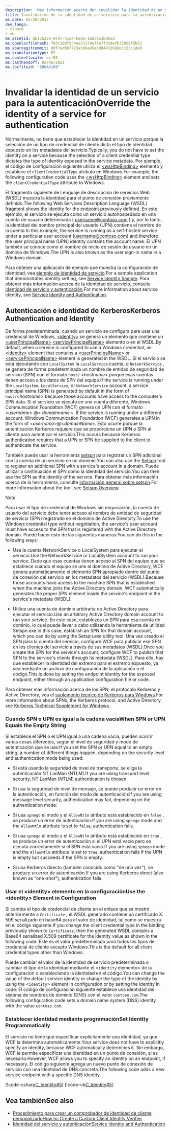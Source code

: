 ```yaml
---
description: 'Más información acerca de: invalidar la identidad de un servicio para la autenticación'
title: Invalidación de la identidad de un servicio para la autenticación
ms.date: 03/30/2017
dev_langs:
- csharp
- vb
ms.assetid: d613a22b-07d7-41a4-bada-1adc653b9b5d
ms.openlocfilehash: f83c10d75c4ea71170a76a7fd10efb33958f5b52
ms.sourcegitcommit: ddf7edb67715a5b9a45e3dd44536dabc153c1de0
ms.translationtype: MT
ms.contentlocale: es-ES
ms.lasthandoff: 02/06/2021
ms.locfileid: "99644169"
---
```

# <a name="override-the-identity-of-a-service-for-authentication"></a><span data-ttu-id="0af93-103">Invalidar la identidad de un servicio para la autenticación</span><span class="sxs-lookup"><span data-stu-id="0af93-103">Override the identity of a service for authentication</span></span>

<span data-ttu-id="0af93-104">Normalmente, no tiene que establecer la identidad en un servicio porque la selección de un tipo de credencial de cliente dicta el tipo de identidad expuesto en los metadatos del servicio.</span><span class="sxs-lookup"><span data-stu-id="0af93-104">Typically, you do not have to set the identity on a service because the selection of a client credential type dictates the type of identity exposed in the service metadata.</span></span> <span data-ttu-id="0af93-105">Por ejemplo, el código de configuración siguiente utiliza el [\<wsHttpBinding>](../../configure-apps/file-schema/wcf/wshttpbinding.md) elemento y establece el `clientCredentialType` atributo en Windows.</span><span class="sxs-lookup"><span data-stu-id="0af93-105">For example, the following configuration code uses the [\<wsHttpBinding>](../../configure-apps/file-schema/wcf/wshttpbinding.md) element and sets the `clientCredentialType` attribute to Windows.</span></span>  

 <span data-ttu-id="0af93-106">El fragmento siguiente de Lenguaje de descripción de servicios Web (WSDL) muestra la identidad para el punto de conexión previamente definido.</span><span class="sxs-lookup"><span data-stu-id="0af93-106">The following Web Services Description Language (WSDL) fragment shows the identity for the endpoint previously defined.</span></span> <span data-ttu-id="0af93-107">En este ejemplo, el servicio se ejecuta como un servicio autohospedado en una cuenta de usuario determinada ( username@contoso.com ) y, por lo tanto, la identidad del nombre principal del usuario (UPN) contiene el nombre de la cuenta.</span><span class="sxs-lookup"><span data-stu-id="0af93-107">In this example, the service is running as a self-hosted service under a particular user account (username@contoso.com) and therefore the user principal name (UPN) identity contains the account name.</span></span> <span data-ttu-id="0af93-108">El UPN también se conoce como el nombre de inicio de sesión de usuario en un dominio de Windows.</span><span class="sxs-lookup"><span data-stu-id="0af93-108">The UPN is also known as the user sign-in name in a Windows domain.</span></span>  

 <span data-ttu-id="0af93-109">Para obtener una aplicación de ejemplo que muestra la configuración de identidad, vea [ejemplo de identidad de servicio](../samples/service-identity-sample.md).</span><span class="sxs-lookup"><span data-stu-id="0af93-109">For a sample application that demonstrates identity setting, see [Service Identity Sample](../samples/service-identity-sample.md).</span></span> <span data-ttu-id="0af93-110">Para obtener más información acerca de la identidad de servicio, consulte [identidad de servicio y autenticación](../feature-details/service-identity-and-authentication.md).</span><span class="sxs-lookup"><span data-stu-id="0af93-110">For more information about service identity, see [Service Identity and Authentication](../feature-details/service-identity-and-authentication.md).</span></span>  
  
## <a name="kerberos-authentication-and-identity"></a><span data-ttu-id="0af93-111">Autenticación e identidad de Kerberos</span><span class="sxs-lookup"><span data-stu-id="0af93-111">Kerberos Authentication and Identity</span></span>  

 <span data-ttu-id="0af93-112">De forma predeterminada, cuando un servicio se configura para usar una credencial de Windows, [\<identity>](../../configure-apps/file-schema/wcf/identity.md) se genera un elemento que contiene un [\<userPrincipalName>](../../configure-apps/file-schema/wcf/userprincipalname.md) [\<servicePrincipalName>](../../configure-apps/file-schema/wcf/serviceprincipalname.md) elemento o en el WSDL.</span><span class="sxs-lookup"><span data-stu-id="0af93-112">By default, when a service is configured to use a Windows credential, an [\<identity>](../../configure-apps/file-schema/wcf/identity.md) element that contains a [\<userPrincipalName>](../../configure-apps/file-schema/wcf/userprincipalname.md) or [\<servicePrincipalName>](../../configure-apps/file-schema/wcf/serviceprincipalname.md) element is generated in the WSDL.</span></span> <span data-ttu-id="0af93-113">Si el servicio se está ejecutando con `LocalSystem` la `LocalService` cuenta, o `NetworkService` , se genera de forma predeterminada un nombre de entidad de seguridad de servicio (SPN) con el formato `host/` \<*hostname*> porque esas cuentas tienen acceso a los datos de SPN del equipo.</span><span class="sxs-lookup"><span data-stu-id="0af93-113">If the service is running under the `LocalSystem`, `LocalService`, or `NetworkService` account, a service principal name (SPN) is generated by default in the form of `host/`\<*hostname*> because those accounts have access to the computer's SPN data.</span></span> <span data-ttu-id="0af93-114">Si el servicio se ejecuta en una cuenta diferente, Windows Communication Foundation (WCF) genera un UPN con el formato \<*username*> @< *domainname* `>` .</span><span class="sxs-lookup"><span data-stu-id="0af93-114">If the service is running under a different account, Windows Communication Foundation (WCF) generates a UPN in the form of \<*username*>@<*domainName*`>`.</span></span> <span data-ttu-id="0af93-115">Esto ocurre porque la autenticación Kerberos requiere que se proporcione un UPN o SPN al cliente para autenticar el servicio.</span><span class="sxs-lookup"><span data-stu-id="0af93-115">This occurs because Kerberos authentication requires that a UPN or SPN be supplied to the client to authenticate the service.</span></span>  
  
 <span data-ttu-id="0af93-116">También puede usar la herramienta [setspn](/previous-versions/windows/it-pro/windows-server-2008-R2-and-2008/cc731241(v=ws.10)) para registrar un SPN adicional con la cuenta de un servicio en un dominio.</span><span class="sxs-lookup"><span data-stu-id="0af93-116">You can also use the [Setspn](/previous-versions/windows/it-pro/windows-server-2008-R2-and-2008/cc731241(v=ws.10)) tool to register an additional SPN with a service's account in a domain.</span></span> <span data-ttu-id="0af93-117">Puede utilizar a continuación el SPN como la identidad del servicio.</span><span class="sxs-lookup"><span data-stu-id="0af93-117">You can then use the SPN as the identity of the service.</span></span> <span data-ttu-id="0af93-118">Para obtener más información acerca de la herramienta, consulte [información general sobre setspn](/previous-versions/windows/it-pro/windows-server-2003/cc773257(v=ws.10)).</span><span class="sxs-lookup"><span data-stu-id="0af93-118">For more information about the tool, see [Setspn Overview](/previous-versions/windows/it-pro/windows-server-2003/cc773257(v=ws.10)).</span></span>  
  
> [!NOTE]
> <span data-ttu-id="0af93-119">Para usar el tipo de credencial de Windows sin negociación, la cuenta de usuario del servicio debe tener acceso al nombre de entidad de seguridad de servicio (SPN) registrado en el dominio de Active Directory.</span><span class="sxs-lookup"><span data-stu-id="0af93-119">To use the Windows credential type without negotiation, the service's user account must have access to the SPN that is registered with the Active Directory domain.</span></span> <span data-ttu-id="0af93-120">Puede hacer esto de las siguientes maneras:</span><span class="sxs-lookup"><span data-stu-id="0af93-120">You can do this in the following ways:</span></span>  
  
- <span data-ttu-id="0af93-121">Use la cuenta NetworkService o LocalSystem para ejecutar el servicio.</span><span class="sxs-lookup"><span data-stu-id="0af93-121">Use the NetworkService or LocalSystem account to run your service.</span></span> <span data-ttu-id="0af93-122">Dado que esas cuentas tienen acceso al SPN del equipo que se establece cuando el equipo se une al dominio de Active Directory, WCF genera automáticamente el elemento SPN apropiado dentro del punto de conexión del servicio en los metadatos del servicio (WSDL).</span><span class="sxs-lookup"><span data-stu-id="0af93-122">Because those accounts have access to the machine SPN that is established when the machine joins the Active Directory domain, WCF automatically generates the proper SPN element inside the service's endpoint in the service's metadata (WSDL).</span></span>  
  
- <span data-ttu-id="0af93-123">Utilice una cuenta de dominio arbitraria de Active Directory para ejecutar el servicio.</span><span class="sxs-lookup"><span data-stu-id="0af93-123">Use an arbitrary Active Directory domain account to run your service.</span></span> <span data-ttu-id="0af93-124">En este caso, establezca un SPN para esa cuenta de dominio, lo cual puede llevar a cabo utilizando la herramienta de utilidad Setspn.exe.</span><span class="sxs-lookup"><span data-stu-id="0af93-124">In this case, establish an SPN for that domain account, which you can do by using the Setspn.exe utility tool.</span></span> <span data-ttu-id="0af93-125">Una vez creado el SPN para la cuenta del servicio, configure WCF para publicar ese SPN en los clientes del servicio a través de sus metadatos (WSDL).</span><span class="sxs-lookup"><span data-stu-id="0af93-125">Once you create the SPN for the service's account, configure WCF to publish that SPN to the service's clients through its metadata (WSDL).</span></span> <span data-ttu-id="0af93-126">Para ello, hay que establecer la identidad del extremo para el extremo expuesto, ya sea mediante un archivo de configuración de la aplicación o el código.</span><span class="sxs-lookup"><span data-stu-id="0af93-126">This is done by setting the endpoint identity for the exposed endpoint, either through an application configuration file or code.</span></span>  
  
 <span data-ttu-id="0af93-127">Para obtener más información acerca de los SPN, el protocolo Kerberos y Active Directory, vea el [suplemento técnico de Kerberos para Windows](/previous-versions/msp-n-p/ff649429(v=pandp.10)).</span><span class="sxs-lookup"><span data-stu-id="0af93-127">For more information about SPNs, the Kerberos protocol, and Active Directory, see [Kerberos Technical Supplement for Windows](/previous-versions/msp-n-p/ff649429(v=pandp.10)).</span></span>  
  
### <a name="when-spn-or-upn-equals-the-empty-string"></a><span data-ttu-id="0af93-128">Cuando SPN o UPN es igual a la cadena vacía</span><span class="sxs-lookup"><span data-stu-id="0af93-128">When SPN or UPN Equals the Empty String</span></span>  

 <span data-ttu-id="0af93-129">Si establece el SPN o el UPN igual a una cadena vacía, pueden ocurrir varias cosas diferentes, según el nivel de seguridad y modo de autenticación que se use:</span><span class="sxs-lookup"><span data-stu-id="0af93-129">If you set the SPN or UPN equal to an empty string, a number of different things happen, depending on the security level and authentication mode being used:</span></span>  
  
- <span data-ttu-id="0af93-130">Si está usando la seguridad de nivel de transporte, se elige la autenticación NT LanMan (NTLM).</span><span class="sxs-lookup"><span data-stu-id="0af93-130">If you are using transport level security, NT LanMan (NTLM) authentication is chosen.</span></span>  
  
- <span data-ttu-id="0af93-131">Si usa la seguridad de nivel de mensaje, se puede producir un error en la autenticación, en función del modo de autenticación:</span><span class="sxs-lookup"><span data-stu-id="0af93-131">If you are using message level security, authentication may fail, depending on the authentication mode:</span></span>  
  
- <span data-ttu-id="0af93-132">Si usa `spnego` el modo y el `AllowNtlm` atributo está establecido en `false` , se produce un error de autenticación.</span><span class="sxs-lookup"><span data-stu-id="0af93-132">If you are using `spnego` mode and the `AllowNtlm` attribute is set to `false`, authentication fails.</span></span>  
  
- <span data-ttu-id="0af93-133">Si usa `spnego` el modo y el `AllowNtlm` atributo está establecido en `true` , se produce un error de autenticación si el UPN está vacío pero se ejecuta correctamente si el SPN está vacío.</span><span class="sxs-lookup"><span data-stu-id="0af93-133">If you are using `spnego` mode and the `AllowNtlm` attribute is set to `true`, authentication fails if the UPN is empty but succeeds if the SPN is empty.</span></span>  
  
- <span data-ttu-id="0af93-134">Si usa Kerberos directo (también conocido como "de una vez"), se produce un error de autenticación.</span><span class="sxs-lookup"><span data-stu-id="0af93-134">If you are using Kerberos direct (also known as "one-shot"), authentication fails.</span></span>  
  
### <a name="use-the-identity-element-in-configuration"></a><span data-ttu-id="0af93-135">Usar el \<identity> elemento en la configuración</span><span class="sxs-lookup"><span data-stu-id="0af93-135">Use the \<identity> Element in Configuration</span></span>  

 <span data-ttu-id="0af93-136">Si cambia el tipo de credencial de cliente en el enlace que se mostró anteriormente a `Certificate` , el WSDL generado contiene un certificado X. 509 serializado en base64 para el valor de identidad, tal como se muestra en el código siguiente.</span><span class="sxs-lookup"><span data-stu-id="0af93-136">If you change the client credential type in the binding previously shown to `Certificate`, then the generated WSDL contains a Base64 serialized X.509 certificate for the identity value as shown in the following code.</span></span> <span data-ttu-id="0af93-137">Éste es el valor predeterminado para todos los tipos de credencial de cliente excepto Windows.</span><span class="sxs-lookup"><span data-stu-id="0af93-137">This is the default for all client credential types other than Windows.</span></span>  

 <span data-ttu-id="0af93-138">Puede cambiar el valor de la identidad de servicio predeterminada o cambiar el tipo de la identidad mediante el <`identity` elemento> de la configuración o estableciendo la identidad en el código.</span><span class="sxs-lookup"><span data-stu-id="0af93-138">You can change the value of the default service identity or change the type of the identity by using the <`identity`> element in configuration or by setting the identity in code.</span></span> <span data-ttu-id="0af93-139">El código de configuración siguiente establece una identidad del sistema de nombres de dominio (DNS) con el valor `contoso.com`.</span><span class="sxs-lookup"><span data-stu-id="0af93-139">The following configuration code sets a domain name system (DNS) identity with the value `contoso.com`.</span></span>  

### <a name="set-identity-programmatically"></a><span data-ttu-id="0af93-140">Establecer identidad mediante programación</span><span class="sxs-lookup"><span data-stu-id="0af93-140">Set Identity Programmatically</span></span>  

 <span data-ttu-id="0af93-141">El servicio no tiene que especificar explícitamente una identidad, ya que WCF la determina automáticamente.</span><span class="sxs-lookup"><span data-stu-id="0af93-141">Your service does not have to explicitly specify an identity, because WCF automatically determines it.</span></span> <span data-ttu-id="0af93-142">Sin embargo, WCF le permite especificar una identidad en un punto de conexión, si es necesario.</span><span class="sxs-lookup"><span data-stu-id="0af93-142">However, WCF allows you to specify an identity on an endpoint, if necessary.</span></span> <span data-ttu-id="0af93-143">El código siguiente agrega un nuevo punto de conexión de servicio con una identidad de DNS concreta.</span><span class="sxs-lookup"><span data-stu-id="0af93-143">The following code adds a new service endpoint with a specific DNS identity.</span></span>  
  
 [!code-csharp[C_Identity#5](../../../../samples/snippets/csharp/VS_Snippets_CFX/c_identity/cs/source.cs#5)]
 [!code-vb[C_Identity#5](../../../../samples/snippets/visualbasic/VS_Snippets_CFX/c_identity/vb/source.vb#5)]  
  
## <a name="see-also"></a><span data-ttu-id="0af93-144">Vea también</span><span class="sxs-lookup"><span data-stu-id="0af93-144">See also</span></span>

- [<span data-ttu-id="0af93-145">Procedimiento para crear un comprobador de identidad de cliente personalizado</span><span class="sxs-lookup"><span data-stu-id="0af93-145">How to: Create a Custom Client Identity Verifier</span></span>](how-to-create-a-custom-client-identity-verifier.md)
- [<span data-ttu-id="0af93-146">Identidad del servicio y autenticación</span><span class="sxs-lookup"><span data-stu-id="0af93-146">Service Identity and Authentication</span></span>](../feature-details/service-identity-and-authentication.md)
